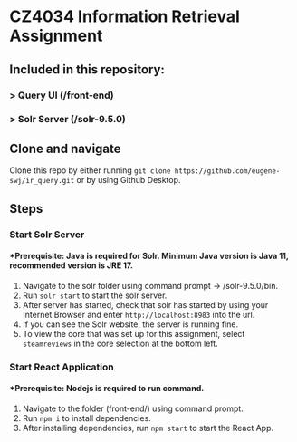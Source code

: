 # CZ4034 Information Retrieval Assignment

## Included in this repository:
### > Query UI (/front-end)
### > Solr Server (/solr-9.5.0)

## Clone and navigate 
Clone this repo by either running `git clone https://github.com/eugene-swj/ir_query.git` or by using Github Desktop.

## Steps
### Start Solr Server
#### *Prerequisite: Java is required for Solr. Minimum Java version is Java 11, recommended version is JRE 17.
1. Navigate to the solr folder using command prompt -> <your installed path>/solr-9.5.0/bin.
2. Run `solr start` to start the solr server.
3. After server has started, check that solr has started by using your Internet Browser and enter `http://localhost:8983` into the url.
4. If you can see the Solr website, the server is running fine.
5. To view the core that was set up for this assignment, select `steamreviews` in the core selection at the bottom left.

### Start React Application
#### *Prerequisite: Nodejs is required to run command.
1. Navigate to the folder (front-end/) using command prompt.
2. Run `npm i` to install dependencies.
3. After installing dependencies, run `npm start` to start the React App.
